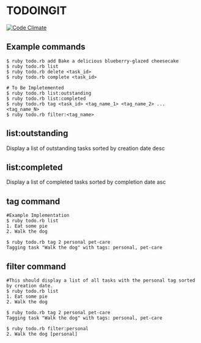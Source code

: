 TODOINGIT
=================================
[![Code Climate](https://codeclimate.com/repos/525e192a7e00a40832001f0c/badges/64f54a7f030bd68a49b4/gpa.png)](https://codeclimate.com/repos/525e192a7e00a40832001f0c/feed)

Example commands
----------------

```
$ ruby todo.rb add Bake a delicious blueberry-glazed cheesecake
$ ruby todo.rb list
$ ruby todo.rb delete <task_id>
$ ruby todo.rb complete <task_id>

# To Be Impletemented
$ ruby todo.rb list:outstanding
$ ruby todo.rb list:completed
$ ruby todo.rb tag <task_id> <tag_name_1> <tag_name_2> ... <tag_name_N>
$ ruby todo.rb filter:<tag_name>
```

list:outstanding
----------------
Display a list of outstanding tasks sorted by creation date desc

list:completed
--------------
Display a list of completed tasks sorted by completion date asc

tag command
-----------

```
#Example Implementation
$ ruby todo.rb list
1. Eat some pie
2. Walk the dog

$ ruby todo.rb tag 2 personal pet-care
Tagging task "Walk the dog" with tags: personal, pet-care
```

filter command
--------------

```
#This should display a list of all tasks with the personal tag sorted by creation date.
$ ruby todo.rb list
1. Eat some pie
2. Walk the dog

$ ruby todo.rb tag 2 personal pet-care
Tagging task "Walk the dog" with tags: personal, pet-care

$ ruby todo.rb filter:personal
2. Walk the dog [personal]
```


